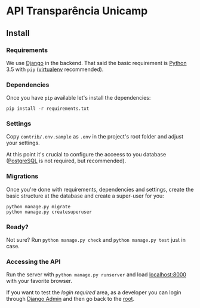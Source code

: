 # API Transparência Unicamp 

## Install

### Requirements

We use [Django](http://djangoproject.com) in the backend. That said the basic requirement is [Python](http://python.org) 3.5 with `pip` ([virtualenv](http://virtualenv.readthedocs.org) recommended).

### Dependencies

Once you have `pip` available let's install the dependencies:

```
pip install -r requirements.txt
```

### Settings

Copy `contrib/.env.sample` as `.env` in the project's root folder and adjust your settings.

At this point it's crucial to configure the acceess to you database ([PostgreSQL](http://www.postgresql.org) is not required, but recommended).

### Migrations

Once you're done with requirements, dependencies and settings, create the basic structure at the database and create a super-user for you:

```
python manage.py migrate
python manage.py createsuperuser
```

### Ready?

Not sure? Run `python manage.py check` and `python manage.py test` just in case.

### Accessing the API

Run the server with `python manage.py runserver` and load [localhost:8000](http://localhost:8000) with your favorite browser.

If you want to test the _login required_ area, as a developer you can login through [Django Admin](http://localhost:8000/admin/) and then go back to the [root](http://localhost:8000/).